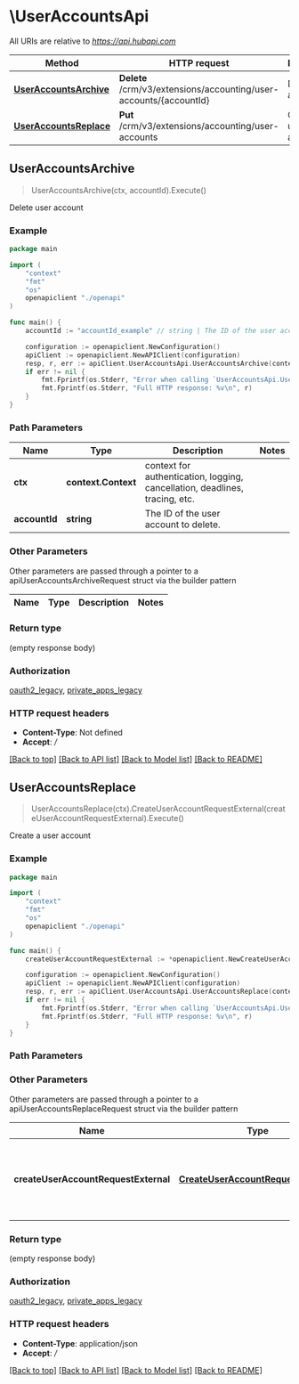# \UserAccountsApi

All URIs are relative to *https://api.hubapi.com*

Method | HTTP request | Description
------------- | ------------- | -------------
[**UserAccountsArchive**](UserAccountsApi.md#UserAccountsArchive) | **Delete** /crm/v3/extensions/accounting/user-accounts/{accountId} | Delete user account
[**UserAccountsReplace**](UserAccountsApi.md#UserAccountsReplace) | **Put** /crm/v3/extensions/accounting/user-accounts | Create a user account



## UserAccountsArchive

> UserAccountsArchive(ctx, accountId).Execute()

Delete user account



### Example

```go
package main

import (
    "context"
    "fmt"
    "os"
    openapiclient "./openapi"
)

func main() {
    accountId := "accountId_example" // string | The ID of the user account to delete.

    configuration := openapiclient.NewConfiguration()
    apiClient := openapiclient.NewAPIClient(configuration)
    resp, r, err := apiClient.UserAccountsApi.UserAccountsArchive(context.Background(), accountId).Execute()
    if err != nil {
        fmt.Fprintf(os.Stderr, "Error when calling `UserAccountsApi.UserAccountsArchive``: %v\n", err)
        fmt.Fprintf(os.Stderr, "Full HTTP response: %v\n", r)
    }
}
```

### Path Parameters


Name | Type | Description  | Notes
------------- | ------------- | ------------- | -------------
**ctx** | **context.Context** | context for authentication, logging, cancellation, deadlines, tracing, etc.
**accountId** | **string** | The ID of the user account to delete. | 

### Other Parameters

Other parameters are passed through a pointer to a apiUserAccountsArchiveRequest struct via the builder pattern


Name | Type | Description  | Notes
------------- | ------------- | ------------- | -------------


### Return type

 (empty response body)

### Authorization

[oauth2_legacy](../README.md#oauth2_legacy), [private_apps_legacy](../README.md#private_apps_legacy)

### HTTP request headers

- **Content-Type**: Not defined
- **Accept**: */*

[[Back to top]](#) [[Back to API list]](../README.md#documentation-for-api-endpoints)
[[Back to Model list]](../README.md#documentation-for-models)
[[Back to README]](../README.md)


## UserAccountsReplace

> UserAccountsReplace(ctx).CreateUserAccountRequestExternal(createUserAccountRequestExternal).Execute()

Create a user account



### Example

```go
package main

import (
    "context"
    "fmt"
    "os"
    openapiclient "./openapi"
)

func main() {
    createUserAccountRequestExternal := *openapiclient.NewCreateUserAccountRequestExternal("AccountId_example", "AccountName_example", "CurrencyCode_example") // CreateUserAccountRequestExternal | The external accounting system user account information.

    configuration := openapiclient.NewConfiguration()
    apiClient := openapiclient.NewAPIClient(configuration)
    resp, r, err := apiClient.UserAccountsApi.UserAccountsReplace(context.Background()).CreateUserAccountRequestExternal(createUserAccountRequestExternal).Execute()
    if err != nil {
        fmt.Fprintf(os.Stderr, "Error when calling `UserAccountsApi.UserAccountsReplace``: %v\n", err)
        fmt.Fprintf(os.Stderr, "Full HTTP response: %v\n", r)
    }
}
```

### Path Parameters



### Other Parameters

Other parameters are passed through a pointer to a apiUserAccountsReplaceRequest struct via the builder pattern


Name | Type | Description  | Notes
------------- | ------------- | ------------- | -------------
 **createUserAccountRequestExternal** | [**CreateUserAccountRequestExternal**](CreateUserAccountRequestExternal.md) | The external accounting system user account information. | 

### Return type

 (empty response body)

### Authorization

[oauth2_legacy](../README.md#oauth2_legacy), [private_apps_legacy](../README.md#private_apps_legacy)

### HTTP request headers

- **Content-Type**: application/json
- **Accept**: */*

[[Back to top]](#) [[Back to API list]](../README.md#documentation-for-api-endpoints)
[[Back to Model list]](../README.md#documentation-for-models)
[[Back to README]](../README.md)


